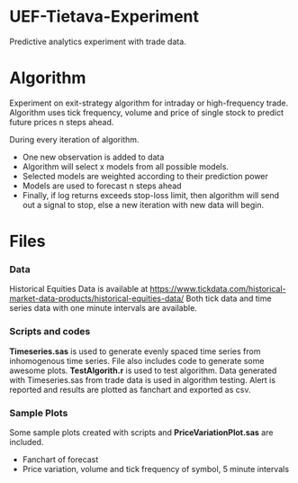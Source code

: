 UEF-Tietava-Experiment
======================

Predictive analytics experiment with trade data.

# Algorithm
Experiment on exit-strategy algorithm for intraday or high-frequency trade. Algorithm uses tick frequency, volume and price of single stock to predict future prices n steps ahead.

During every iteration of algorithm.
* One new observation is added to data
* Algorithm will select x models from all possible models.
* Selected models are weighted according to their prediction power
* Models are used to forecast n  steps ahead
* Finally, if log returns exceeds stop-loss limit, then algorithm will send out a signal to stop, else a new iteration with new data will begin.

# Files
### Data
Historical Equities Data is available at https://www.tickdata.com/historical-market-data-products/historical-equities-data/
Both  tick data and time series data with one minute intervals are available.

### Scripts and codes
**Timeseries.sas** is used to generate evenly spaced time series from inhomogenous time series. File also includes code to generate some awesome plots.
**TestAlgorith.r** is used to test algorithm. Data generated with Timeseries.sas from trade data is used in algorithm testing. Alert is reported and results are plotted as fanchart and exported as csv.
### Sample Plots
Some sample plots created with scripts and **PriceVariationPlot.sas** are included.
* Fanchart of forecast
* Price variation, volume and tick frequency of symbol, 5 minute intervals